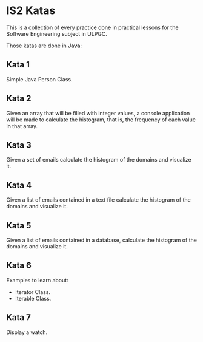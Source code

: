 # IS2 Katas

This is a collection of every practice done in practical lessons for the Software Engineering subject in ULPGC.

Those katas are done in **Java**:

## Kata 1

Simple Java Person Class.

## Kata 2

Given an array that will be filled with integer values, a console application will be made to calculate the histogram, that is, the frequency of each value in that array.

## Kata 3

Given a set of emails calculate the histogram of the domains and visualize it.

## Kata 4

Given a list of emails contained in a text file calculate the histogram of the domains and visualize it.

## Kata 5

Given a list of emails contained in a database, calculate the histogram of the domains and visualize it.

## Kata 6

Examples to learn about:

- Iterator Class.
- Iterable Class.

## Kata 7

Display a watch.
